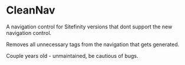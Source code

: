 CleanNav
========
A navigation control for Sitefinity versions that dont support the new navigation control.

Removes all unnecessary tags from the navigation that gets generated.

Couple years old - unmaintained, be cautious of bugs.
